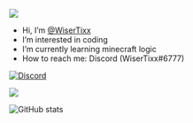 ![](https://komarev.com/ghpvc/?username=WiserTixx)


- Hi, I’m [@WiserTixx](https://github.com/WiserTixx)
- I’m interested in coding
- I’m currently learning minecraft logic
- How to reach me: Discord (WiserTixx#6777)

[![Discord](https://lanyard.cnrad.dev/api/672826499245539328)](https://discord.com/users/672826499245539328)
 
[![](https://github-readme-stats.vercel.app/api/top-langs/?username=WiserTixx)]()

![GitHub stats](https://github-readme-stats.vercel.app/api?username=WiserTixx&count_private=true)

<!---
WiserTixx/WiserTixx is a ✨ special ✨ repository because its `README.md` (this file) appears on your GitHub profile.
You can click the Preview link to take a look at your changes.
--->
